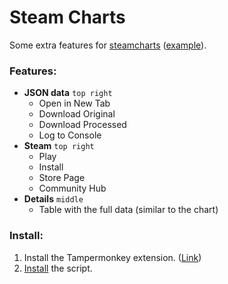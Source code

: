 # Steam Charts
Some extra features for [steamcharts](https://steamcharts.com) ([example](https://steamcharts.com/app/218620)).

### Features:
- **JSON data** `top right`
  - Open in New Tab
  - Download Original
  - Download Processed
  - Log to Console
- **Steam** `top right`
  - Play
  - Install
  - Store Page
  - Community Hub
- **Details** `middle`
  - Table with the full data (similar to the chart)

### Install:
1. Install the Tampermonkey extension. ([Link](https://www.tampermonkey.net))
2. [Install](https://github.com/k3rielit/scripts/raw/main/steamcharts/extendedsteamcharts.user.js) the script.
